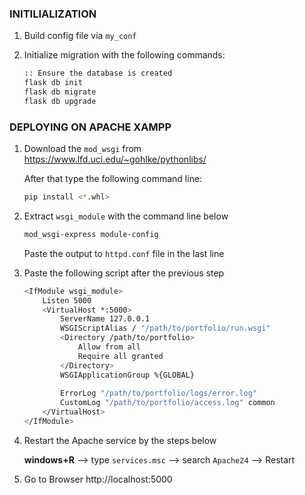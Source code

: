 ### INITILIALIZATION

1. Build config file via `my_conf` 

2. Initialize migration with the following commands:

   ```sh
   :: Ensure the database is created
   flask db init
   flask db migrate
   flask db upgrade
   ```

   

### DEPLOYING ON APACHE XAMPP

1. Download the `mod_wsgi` from https://www.lfd.uci.edu/~gohlke/pythonlibs/

   After that type the following command line:

   ```sh
   pip install <*.whl>
   ```

2. Extract `wsgi_module` with the command line below

   ```sh
   mod_wsgi-express module-config
   ```

   Paste the output to `httpd.conf` file in the last line

3. Paste the following script after the previous step

   ```sh
   <IfModule wsgi_module>
       Listen 5000
       <VirtualHost *:5000>
           ServerName 127.0.0.1
           WSGIScriptAlias / "/path/to/portfolio/run.wsgi"
           <Directory /path/to/portfolio>            
               Allow from all            
               Require all granted
           </Directory>
           WSGIApplicationGroup %{GLOBAL}
           
           ErrorLog "/path/to/portfolio/logs/error.log"
           CustomLog "/path/to/portfolio/access.log" common
       </VirtualHost>
   </IfModule>  
   ```

4. Restart the Apache service by the steps below

   **windows+R** --> type `services.msc` --> search `Apache24` --> Restart

5. Go to Browser http://localhost:5000
